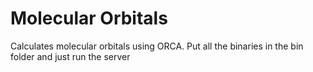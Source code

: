 # Molecular Orbitals
Calculates molecular orbitals using ORCA.
Put all the binaries in the bin folder and just run the server